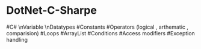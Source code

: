# DotNet-C-Sharpe

#C# 
\nVariable
\nDatatypes
#Constants
#Operators (logical , arthematic , comparision)
#Loops
#ArrayList
#Conditions 
#Access modifiers
#Exception handling
